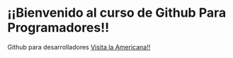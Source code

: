 # ¡¡Bienvenido al curso de Github Para Programadores!!

Github para desarrolladores
[Visita la Americana!!](https://americana.edu.co/)
